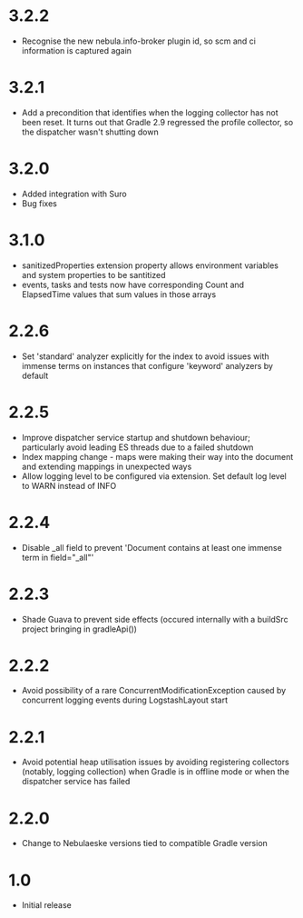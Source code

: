 # 3.2.2

- Recognise the new nebula.info-broker plugin id, so scm and ci information is captured again

# 3.2.1

- Add a precondition that identifies when the logging collector has not been reset. It turns out that Gradle 2.9 regressed the profile collector, so the dispatcher wasn't shutting down

# 3.2.0

- Added integration with Suro
- Bug fixes

# 3.1.0

- sanitizedProperties extension property allows environment variables and system properties to be santitized
- events, tasks and tests now have corresponding Count and ElapsedTime values that sum values in those arrays

# 2.2.6

- Set 'standard' analyzer explicitly for the index to avoid issues with immense terms on instances that configure 'keyword' analyzers by default

# 2.2.5

- Improve dispatcher service startup and shutdown behaviour; particularly avoid leading ES threads due to a failed shutdown
- Index mapping change - maps were making their way into the document and extending mappings in unexpected ways
- Allow logging level to be configured via extension. Set default log level to WARN instead of INFO

# 2.2.4

- Disable _all field to prevent 'Document contains at least one immense term in field="_all"'

# 2.2.3

- Shade Guava to prevent side effects (occured internally with a buildSrc project bringing in gradleApi())

# 2.2.2

- Avoid possibility of a rare ConcurrentModificationException caused by concurrent logging events during LogstashLayout start

# 2.2.1

- Avoid potential heap utilisation issues by avoiding registering collectors (notably, logging collection) when Gradle is in offline mode or when the dispatcher service has failed

# 2.2.0

- Change to Nebulaeske versions tied to compatible Gradle version

# 1.0

- Initial release
